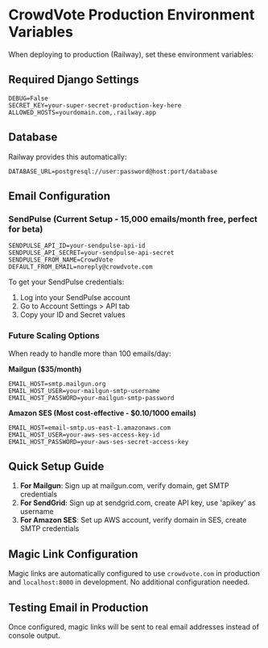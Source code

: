 # CrowdVote Production Environment Variables

When deploying to production (Railway), set these environment variables:

## Required Django Settings
```
DEBUG=False
SECRET_KEY=your-super-secret-production-key-here
ALLOWED_HOSTS=yourdomain.com,.railway.app
```

## Database
Railway provides this automatically:
```
DATABASE_URL=postgresql://user:password@host:port/database
```

## Email Configuration

### SendPulse (Current Setup - 15,000 emails/month free, perfect for beta)
```
SENDPULSE_API_ID=your-sendpulse-api-id
SENDPULSE_API_SECRET=your-sendpulse-api-secret
SENDPULSE_FROM_NAME=CrowdVote
DEFAULT_FROM_EMAIL=noreply@crowdvote.com
```

To get your SendPulse credentials:
1. Log into your SendPulse account
2. Go to Account Settings > API tab  
3. Copy your ID and Secret values

### Future Scaling Options

When ready to handle more than 100 emails/day:

**Mailgun ($35/month)**
```
EMAIL_HOST=smtp.mailgun.org
EMAIL_HOST_USER=your-mailgun-smtp-username
EMAIL_HOST_PASSWORD=your-mailgun-smtp-password
```

**Amazon SES (Most cost-effective - $0.10/1000 emails)**
```
EMAIL_HOST=email-smtp.us-east-1.amazonaws.com
EMAIL_HOST_USER=your-aws-ses-access-key-id
EMAIL_HOST_PASSWORD=your-aws-ses-secret-access-key
```

## Quick Setup Guide

1. **For Mailgun**: Sign up at mailgun.com, verify domain, get SMTP credentials
2. **For SendGrid**: Sign up at sendgrid.com, create API key, use 'apikey' as username
3. **For Amazon SES**: Set up AWS account, verify domain in SES, create SMTP credentials

## Magic Link Configuration

Magic links are automatically configured to use `crowdvote.com` in production and `localhost:8000` in development. No additional configuration needed.

## Testing Email in Production

Once configured, magic links will be sent to real email addresses instead of console output.
